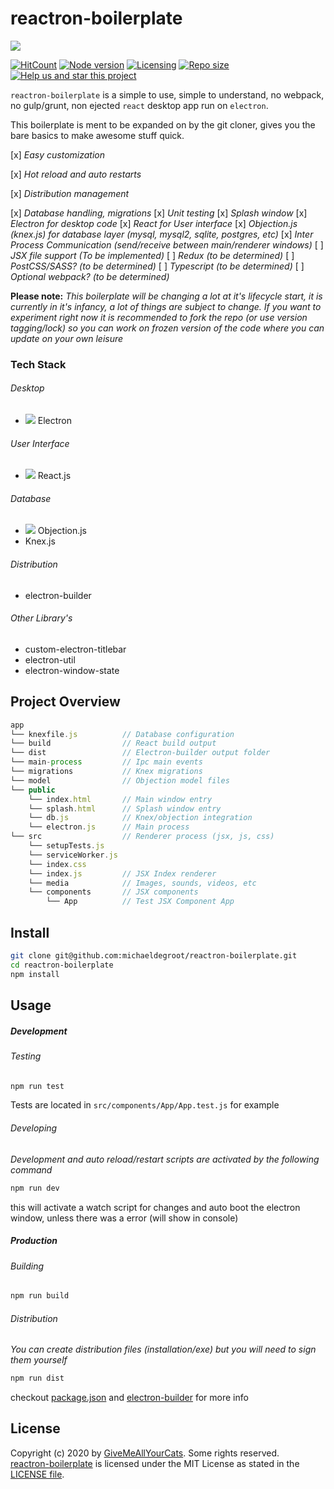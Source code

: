 # reactron-boilerplate

![](https://i.imgur.com/T95ZyDI.png)

[![HitCount](http://hits.dwyl.io/michaeldegroot/reactron-boilerplate.svg)](http://hits.dwyl.io/michaeldegroot/reactron-boilerplate) [![Node version](https://img.shields.io/node/v/cipher-chain.svg)](https://www.npmjs.com/package/cipher-chain) [![Licensing](https://img.shields.io/github/license/michaeldegroot/reactron-boilerplate.svg)](https://raw.githubusercontent.com/michaeldegroot/reactron-boilerplate/master/LICENSE) [![Repo size](https://img.shields.io/github/repo-size/michaeldegroot/reactron-boilerplate.svg.svg)](https://github.com/michaeldegroot/reactron-boilerplate.svg) [![Help us and star this project](https://img.shields.io/github/stars/michaeldegroot/reactron-boilerplate.svg?style=social)](https://github.com/michaeldegroot/reactron-boilerplate)

`reactron-boilerplate` is a simple to use, simple to understand, no webpack, no gulp/grunt, non ejected `react` desktop app run on `electron`.

This boilerplate is ment to be expanded on by the git cloner, gives you the bare basics to make awesome stuff quick.

[x] _Easy customization_

[x] _Hot reload and auto restarts_

[x] _Distribution management_

[x] _Database handling, migrations_
[x] _Unit testing_
[x] _Splash window_
[x] _Electron for desktop code_
[x] _React for User interface_
[x] _Objection.js (knex.js) for database layer (mysql, mysql2, sqlite, postgres, etc)_
[x] _Inter Process Communication (send/receive between main/renderer windows)_
[ ] _JSX file support (To be implemented)_
[ ] _Redux (to be determined)_
[ ] _PostCSS/SASS? (to be determined)_
[ ] _Typescript (to be determined)_
[ ] _Optional webpack? (to be determined)_

**Please note:**
_This boilerplate will be changing a lot at it's lifecycle start, it is currently in it's infancy, a lot of things are subject to change. If you want to experiment right now it is recommended to fork the repo (or use version tagging/lock) so you can work on frozen version of the code where you can update on your own leisure_

### Tech Stack

###### Desktop

- ![](https://i.imgur.com/qf8vXHi.png) Electron

###### User Interface

- ![](https://i.imgur.com/zcJJSVm.png) React.js

###### Database

- ![](https://i.imgur.com/ETYR7Uo.png) Objection.js
- Knex.js

###### Distribution

- electron-builder

###### Other Library's

- custom-electron-titlebar
- electron-util
- electron-window-state

## Project Overview

```js
app
└── knexfile.js          // Database configuration
└── build                // React build output
└── dist                 // Electron-builder output folder
└── main-process         // Ipc main events
└── migrations           // Knex migrations
└── model                // Objection model files
└── public
    └── index.html       // Main window entry
    └── splash.html      // Splash window entry
    └── db.js            // Knex/objection integration
    └── electron.js      // Main process
└── src                  // Renderer process (jsx, js, css)
    └── setupTests.js
    └── serviceWorker.js
    └── index.css
    └── index.js         // JSX Index renderer
    └── media            // Images, sounds, videos, etc
    └── components       // JSX components
        └── App          // Test JSX Component App
```

## Install

```bash
git clone git@github.com:michaeldegroot/reactron-boilerplate.git
cd reactron-boilerplate
npm install
```

## Usage

##### Development

###### Testing

```bash
npm run test
```

Tests are located in `src/components/App/App.test.js` for example

###### Developing

_Development and auto reload/restart scripts are activated by the following command_

```bash
npm run dev
```

this will activate a watch script for changes and auto boot the electron window, unless there was a error (will show in console)

##### Production

###### Building

```bash
npm run build
```

###### Distribution

_You can create distribution files (installation/exe) but you will need to sign them yourself_

```bash
npm run dist
```

checkout [package.json](https://github.com/michaeldegroot/reactron-boilerplate/blob/master/package.json) and [electron-builder](https://github.com/electron-userland/electron-builder) for more info

## License

Copyright (c) 2020 by [GiveMeAllYourCats](https://github.com/michaeldegroot). Some rights reserved.<br>
[reactron-boilerplate](https://github.com/michaeldegroot/reactron-boilerplate) is licensed under the MIT License as stated in the [LICENSE file](https://github.com/michaeldegroot/reactron-boilerplate/blob/master/LICENSE).
